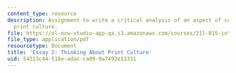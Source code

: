```yaml
---
content_type: resource
description: Assignment to write a critical analysis of an aspect of contemporary
  print culture.
file: https://ol-ocw-studio-app-qa.s3.amazonaws.com/courses/21l-015-introduction-to-media-studies-fall-2003/54513c44518eadacca099a7492e12331_essay2.pdf
file_type: application/pdf
resourcetype: Document
title: 'Essay 2: Thinking About Print Culture'
uid: 54513c44-518e-adac-ca09-9a7492e12331
---
```

